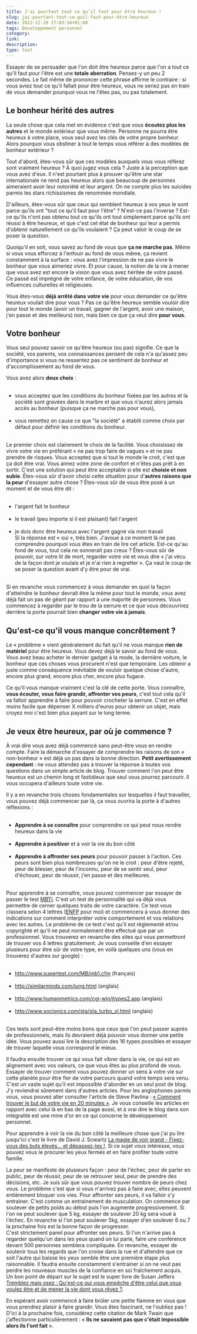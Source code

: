```yaml
---
title: J'ai pourtant tout ce qu'il faut pour être heureux !
slug: jai-pourtant-tout-ce-quil-faut-pour-être-heureux
date: 2012-12-20 17:03:34+01:00
tags: Développement personnel
category: 
link: 
description: 
type: text
---
```


<p><p>Essayer de se persuader que l'on doit être heureux parce que l'on a tout ce qu'il faut pour l'être est une <strong>totale aberration</strong>. Pensez-y un peu 2 secondes. Le fait même de prononcer cette phrase affirme le contraire : si vous aviez tout ce qu'il fallait pour être heureux, vous ne seriez pas en train de vous demander pourquoi vous ne l'êtes pas, ou pas totalement.</p></p>
<!-- TEASER_END -->
<p><h2>Le bonheur hérité des autres</h2></p>

<p><p>La seule chose que cela met en évidence c'est que vous <strong>écoutez plus les autres</strong> et le monde extérieur que vous même. Personne ne pourra être heureux à votre place, vous seul avez les clés de votre propre bonheur. Alors pourquoi vous obstiner à tout le temps vous référer à des modèles de bonheur extérieur ?</p></p>

<p><p>Tout d'abord, êtes-vous sûr que ces modèles auxquels vous vous référez sont vraiment heureux ? À quoi jugez vous cela ? Juste à la perception que vous avez d'eux. Il n'est pourtant plus à prouver qu'être une star internationale ne rend pas heureux alors que beaucoup de personnes aimeraient avoir leur notoriété et leur argent. On ne compte plus les suicides parmis les stars richissismes de renommée mondiale.</p></p>

<p><p>D'ailleurs, êtes-vous sûr que ceux qui semblent heureux à vos yeux le sont parce qu'ils ont "tout ce qu'il faut pour l'être" ? N'est-ce pas l'inverse ? Est-ce qu'ils n'ont pas obtenu tout ce qu'ils ont tout simplement parce qu'ils ont réussi à être heureux, et que c'est cet état de bonheur qui leur a permis d'obtenir naturellement ce qu'ils voulaient ? Ça peut valoir le coup de se poser la question.</p></p>

<p><p>Quoiqu'il en soit, vous savez au fond de vous que <strong>ça ne marche pas</strong>. Même si vous vous efforcez à l'enfouir au fond de vous même, ça revient constamment à la surface : vous avez l'impression de ne pas vivre le bonheur que vous aimeriez vivre. Et pour cause, la notion de la vie à mener que vous avez est encore la vision que vous avez héritée de votre passé. Ce passé est imprégné de votre enfance, de votre éducation, de vos influences culturelles et religieuses.</p></p>

<p><p>Vous êtes-vous <strong>déjà arrêté dans votre vie</strong> pour vous demander ce qu'être heureux voulait dire pour vous ? Pas ce qu'être heureux semble vouloir dire pour tout le monde (avoir un travail, gagner de l'argent, avoir une maison, j'en passe et des meilleurs) non, mais bien ce que ça veut dire <strong>pour vous</strong>.</p></p>

<p><h2>Votre bonheur</h2></p>

<p><p>Vous seul pouvez savoir ce qu'être heureux (ou pas) signifie. Ce que la société, vos parents, vos connaissances pensent de cela n'a qu'assez peu d'importance si vous ne ressentez pas ce sentiment de bonheur et d'accomplissement au fond de vous.</p></p>

<p><p>Vous avez alors <strong>deux choix</strong> :</p></p>

<p><ul><br /><li>vous acceptez que les conditions du bonheur fixées par les autres et la société sont gravées dans le marbre et que vous n'aurez alors jamais accès au bonheur (puisque ça ne marche pas pour vous),</li><br /><li>vous remettez en cause ce que "la société" a établit comme choix par défaut pour définir les conditions du bonheur.</li><br /></ul></p>

<p><p>Le premier choix est clairement le choix de la facilité. Vous choisissez de vivre votre vie en préférant « ne pas trop faire de vagues » et ne pas prendre de risques. Vous acceptez que si tout le monde le croit, c'est que ça doit être vrai. Vous aimez votre zone de confort et n'êtes pas prêt à en sortir. C'est une solution qui peut être acceptable si elle est <strong>choisie et non subie</strong>. Êtes-vous sûr d'avoir choisi cette situation pour d'<strong>autres raisons que la peur</strong> d'essayer autre chose ? Êtes-vous sûr de vous être posé à un moment et de vous être dit :</p></p>

<p><ul><br /><li>l'argent fait le bonheur</li><br /><li>le travail (peu importe si il est plaisant) fait l'argent</li><br /><li>je dois donc être heureux avec l'argent gagné via mon travail<br />Si la réponse est « oui », très bien. J'avoue à ce moment là ne pas comprendre pourquoi vous êtes en train de lire cet article. Est-ce qu'au fond de vous, tout cela ne sonnerait pas creux ? Êtes-vous sûr de pouvoir, sur votre lit de mort, regarder votre vie et vous dire « j'ai vécu de la façon dont je voulais et je n'ai rien à regretter ». Ça vaut le coup de se poser la question avant d'y être pour de vrai.</li><br /></ul></p>

<p><p>Si en revanche vous commencez à vous demander en quoi la façon d'atteindre le bonheur devrait être la même pour tout le monde, vous avez déjà fait un pas de géant par rapport à une majorité de personnes. Vous commencez à regarder par le trou de la serrure et ce que vous découvrirez derrière la porte pourrait bien <strong>changer votre vie à jamais</strong>.</p></p>

<p><h2>Qu'est-ce qu'il vous manque concrêtement ?</h2></p>

<p><p>Le « problème » vient généralement du fait qu'il ne vous manque <strong>rien de matériel</strong> pour être heureux. Vous devez déjà le savoir au fond de vous. Vous avez beau acheter le dernier gadget à la mode, la dernière voiture, le bonheur que ces choses vous procurent n'est que temporaire. Les obtenir a juste comme conséquence inévitable de vouloir quelque chose d'autre, encore plus grand, encore plus cher, encore plus fugace.</p></p>

<p><p>Ce qu'il vous manque vraiment c'est la clé de cette porte. Vous connaître, <strong>vous écouter, vous faire grandir, affronter vos peurs</strong>, c'est tout cela qu'il va falloir apprendre à faire pour pouvoir crocheter la serrure. C'est en effet moins facile que dépenser X milliers d'euros pour obtenir un objet, mais croyez moi c'est bien plus payant sur le long terme.</p></p>

<p><h2>Je veux être heureux, par où je commence ?</h2></p>

<p><p>À vrai dire vous avez déjà commencé sans peut-être vous en rendre compte. Faire la démarche d'essayer de comprendre les raisons de son « non-bonheur » est déjà un pas dans la bonne direction. <strong>Petit avertissement cependant</strong> : ne vous attendez pas à trouver la réponse à toutes vos questions dans un simple article de blog. Trouver comment l'on peut être heureux est un chemin long et fastidieux que seul vous pourrez parcourir. Il vous occupera d'ailleurs toute votre vie.</p></p>

<p><p>Il y a en revanche trois choses fondamentales sur lesquelles il faut travailler, vous pouvez déjà commencer par là, ça vous ouvrira la porte à d'autres réflexions :</p></p>

<p><ul><br /><li><strong>Apprendre à se connaître</strong> pour comprendre ce qui peut nous rendre heureux dans la vie</li><br /><li><strong>Apprendre à positiver</strong> et à voir la vie du bon côté</li><br /><li><strong>Apprendre à affronter ses peurs</strong> pour pouvoir passer à l'action. Ces peurs sont bien plus nombreuses qu'on ne le croit : peur d'être rejeté, peur de blesser, peur de l'inconnu, peur de se sentir seul, peur d'échouer, peur de réussir, j'en passe et des meilleures.</li><br /></ul></p>

<p><p>Pour apprendre à se connaître, vous pouvez commencer par essayer de passer le test <a href="http://www.16-types.fr/">MBTI</a>. C'est un test de personnalité qui va déjà vous permettre de cerner quelques traits de votre caractère. Ce test vous classera selon 4 lettres (<a href="http://fr.wikipedia.org/wiki/ENFP">ENFP</a> pour moi) et commencera à vous donner des indications sur comment interpréter votre comportememt et vos relations avec les autres. Le problème de ce test c'est qu'il est règlementé et/ou copyrighté et qu'il ne peut normalement être effectué que par un professionnel. Vous trouverez en revanche des sites qui vous permettront de trouver vos 4 lettres gratuitement. Je vous conseille d'en essayer plusieurs pour être sûr de votre type, en voilà quelques uns (vous en trouverez d'autres sur google) :</p></p>

<p><ul><br /><li><a href="http://www.supertest.com/MB/mb1.cfm">http://www.supertest.com/MB/mb1.cfm</a> (français)</li><br /><li><a href="http://similarminds.com/jung.html">http://similarminds.com/jung.html</a> (anglais)</li><br /><li><a href="http://www.humanmetrics.com/cgi-win/jtypes2.asp">http://www.humanmetrics.com/cgi-win/jtypes2.asp</a> (anglais)</li><br /><li><a href="http://www.socionics.com/sta/sta_turbo_xl.html">http://www.socionics.com/sta/sta_turbo_xl.html</a> (anglais)</li><br /></ul></p>

<p><p>Ces tests sont peut-être moins bons que ceux que l'on peut passer auprès de professionnels, mais ils devraient déjà pouvoir vous donner une petite idée. Vous pouvez aussi lire la description des 16&nbsp;types possibles et essayer de trouver laquelle vous correspond le mieux.</p></p>

<p><p>Il faudra ensuite trouver ce qui vous fait vibrer dans la vie, ce qui est en alignement avec vos valeurs, ce que vous êtes au plus profond de vous. Essayer de trouver comment vous pouvez donner un sens à votre vie sur cette planète pour être fier de votre parcours quand votre temps sera venu. C'est un vaste sujet qu'il est impossible d'aborder en un seul post de blog. J'y reviendrai sûrement dans d'autres articles. Pour les anglophones parmis vous, vous pouvez aller consulter l'article de Steve Pavlina : <a href="http://www.stevepavlina.com/blog/2005/01/how-to-discover-your-life-purpose-in-about-20-minutes/">« Comment trouver le but de votre vie en 20 minutes »</a>. Je vous conseille les articles en rapport avec celui là en bas de la page aussi, et à vrai dire le blog dans son intégralité est une mine d'or en ce qui concerne le développement personnel.</p></p>

<p><p>Pour apprendre à voir la vie du bon côté la meilleure chose que j'ai pu lire jusqu'ici c'est le livre de David J. Scwartz <a href="http://www.amazon.fr/gp/product/2892250498/ref=as_li_ss_tl?ie=UTF8&amp;tag=vincjous-21&amp;linkCode=as2&amp;camp=1642&amp;creative=19458&amp;creativeASIN=2892250498">La magie de voir grand - Fixez-vous des buts élevés... et dépassez-les !</a>. Si ce sujet vous intéresse, vous pouvez vous le procurer les yeux fermés et en faire profiter toute votre famille.</p></p>

<p><p>La peur se manifeste de plusieurs façon : peur de l'échec, peur de parler en public, peur de réussir, peur de se retrouver seul, peur de prendre des décisions, etc. Je suis sûr que vous pouvez trouver nombre de peurs chez vous. Le problème c'est que si vous n'arrivez pas à faire avec, elles peuvent entièrement bloquer vos vies. Pour affronter ses peurs, il va falloir s'y entrainer. C'est comme un entrainement de musculation. On commence par soulever de petits poids au début puis l'on augmente progressivement. Si l'on ne peut soulever que 5 kg, essayer de soulever 20 kg sera voué à l'échec. En revanche si l'on peut soulever 5kg, essayer d'en soulever 6 ou 7 la prochaine fois est la bonne façon de progresser.<br />C'est strictement pareil pour affronter ses peurs. Si l'on n'arrive pas à regarder quelqu'un dans les yeux quand on lui parle, faire une conférence devant 500 personnes semblera compliquée. En revanche, essayer de soutenir tous les regards que l'on croise dans la rue et d'attendre que ce soit l'autre qui baisse les yeux semble être une première étape plus raisonnable. Il faudra ensuite constamment s'entrainer si on ne veut pas perdre les nouveaux muscles de la confiance en soi fraîchement acquis.<br />Un bon point de départ sur le sujet est le super livre de Susan Jeffers <a href="http://www.amazon.fr/gp/product/2501052579/ref=as_li_ss_tl?ie=UTF8&amp;tag=vincjous-21&amp;linkCode=as2&amp;camp=1642&amp;creative=19458&amp;creativeASIN=2501052579">Tremblez mais osez : Qu'est-ce qui vous empêche d'être celui que vous voulez être et de mener la vie dont vous rêvez ?</a>.</p></p>

<p><p>En espérant avoir commencé à faire brûler une petite flamme en vous que vous prendrez plaisir à faire grandir. Vous êtes fascinant, ne l'oubliez pas ! D'ici à la prochaine fois, considérez cette citation de Mark Twain que j'affectionne particulièrement : « <strong>Ils ne savaient pas que c'était impossible alors ils l'ont fait</strong> ».</p></p>
